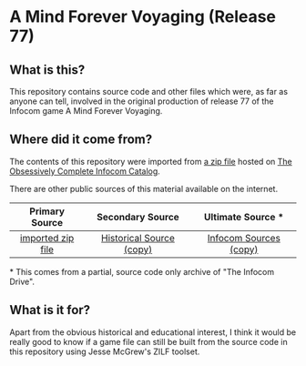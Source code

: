 # A Mind Forever Voyaging (Release 77)

## What is this?

This repository contains source code and other files which were, as far as anyone can tell, involved in the original production of release 77 of the Infocom game A Mind Forever Voyaging.

## Where did it come from?

The contents of this repository were imported from [a zip file](https://eblong.com/infocom/sources/amfv-r77.zip) hosted on [The Obsessively Complete Infocom Catalog](https://eblong.com/infocom/).

There are other public sources of this material available on the internet.

| Primary Source      | Secondary Source           | Ultimate Source *        |
|:-------------------:|:--------------------------:|:------------------------:|
| [imported zip file] | [Historical Source (copy)] | [Infocom Sources (copy)] |

[imported zip file]: https://eblong.com/infocom/sources/amfv-r77.zip
[Historical Source (copy)]: https://github.com/zil-legacy/amfv-historicalsource/tree/c7d6edc25a72387beb17b56a2775ffed2d4da027
[Infocom Sources (copy)]: https://github.com/zil-legacy/infocom-sources/tree/master/development/old/s5/r77

\* This comes from a partial, source code only archive of "The Infocom Drive".

## What is it for?

Apart from the obvious historical and educational interest, I think it would be really good to know if a game file can still be built from the source code in this repository using Jesse McGrew's ZILF toolset.
